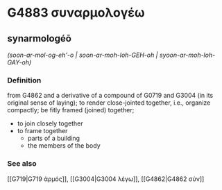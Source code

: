 # G4883 συναρμολογέω

## synarmologéō

_(soon-ar-mol-og-eh'-o | soon-ar-moh-loh-GEH-oh | syoon-ar-moh-loh-GAY-oh)_

### Definition

from G4862 and a derivative of a compound of G0719 and G3004 (in its original sense of laying); to render close-jointed together, i.e., organize compactly; be fitly framed (joined) together; 

- to join closely together
- to frame together
  - parts of a building
  - the members of the body

### See also

[[G719|G719 ἁρμός]], [[G3004|G3004 λέγω]], [[G4862|G4862 σύν]]
